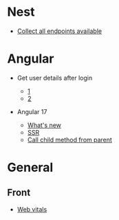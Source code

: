 # Nest
- [Collect all endpoints available](https://stackoverflow.com/questions/54748691/is-there-a-way-to-collect-all-methods-and-their-paths-from-nestjs-application)

# Angular
- Get user details after login
  - [1](https://stackoverflow.com/questions/49185537/how-to-pass-current-user-between-components-in-angular2)
  - [2](https://stackoverflow.com/questions/72937664/how-to-get-user-details-after-login-in-angular)

-  Angular 17
   - [What's new](https://www.angulararchitects.io/blog/whats-new-in-angular-17/)
   - [SSR](https://medium.com/@saikiranmaddukuri22/server-side-rendering-explained-in-brief-words-angular-17-76d23a30ae24)
   - [Call child method from parent](https://stackblitz.com/edit/how-to-call-a-method-of-child-component-from-parent-component?file=src%2Fapp%2Fapp.component.ts,src%2Fapp%2Fchild.component.ts)
 
# General
## Front
- [Web vitals](https://web.dev/explore/learn-core-web-vitals)

